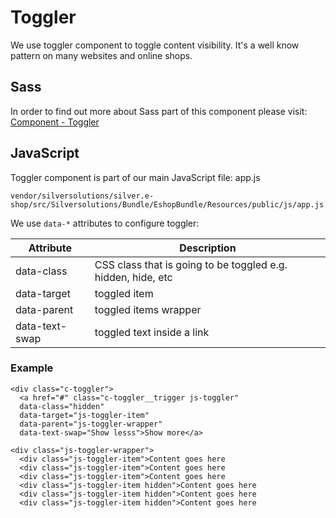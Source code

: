 # Toggler

We use toggler component to toggle content visibility. It's a well know pattern on many websites and online shops. 

## Sass

In order to find out more about Sass part of this component please visit: [Component - Toggler](Component---Toggler_23560819.html)

## JavaScript

Toggler component is part of our main JavaScript file: app.js 

``` 
vendor/silversolutions/silver.e-shop/src/Silversolutions/Bundle/EshopBundle/Resources/public/js/app.js
```

We use `data-*` attributes to configure toggler:

| Attribute      | Description                                                  |
| -------------- | ------------------------------------------------------------ |
| data-class     | CSS class that is going to be toggled e.g. hidden, hide, etc |
| data-target    | toggled item                                                 |
| data-parent    | toggled items wrapper                                        |
| data-text-swap | toggled text inside a link                                   |

### Example

``` 
<div class="c-toggler">
  <a href="#" class="c-toggler__trigger js-toggler"
  data-class="hidden"
  data-target="js-toggler-item"
  data-parent="js-toggler-wrapper"
  data-text-swap="Show lesss">Show more</a>

<div class="js-toggler-wrapper">
  <div class="js-toggler-item">Content goes here
  <div class="js-toggler-item">Content goes here
  <div class="js-toggler-item">Content goes here
  <div class="js-toggler-item hidden">Content goes here
  <div class="js-toggler-item hidden">Content goes here
  <div class="js-toggler-item hidden">Content goes here

```

